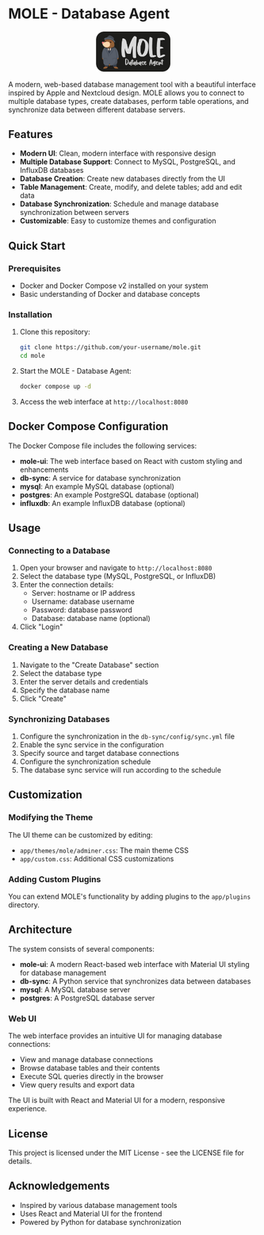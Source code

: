 # MOLE - Database Agent

<p align="center">
  <img src="app/react-ui/public/images/logo.png" alt="MOLE Logo" width="150">
</p>

A modern, web-based database management tool with a beautiful interface inspired by Apple and Nextcloud design. MOLE allows you to connect to multiple database types, create databases, perform table operations, and synchronize data between different database servers.

## Features

- **Modern UI**: Clean, modern interface with responsive design
- **Multiple Database Support**: Connect to MySQL, PostgreSQL, and InfluxDB databases
- **Database Creation**: Create new databases directly from the UI
- **Table Management**: Create, modify, and delete tables; add and edit data
- **Database Synchronization**: Schedule and manage database synchronization between servers
- **Customizable**: Easy to customize themes and configuration

## Quick Start

### Prerequisites

- Docker and Docker Compose v2 installed on your system
- Basic understanding of Docker and database concepts

### Installation

1. Clone this repository:
   ```bash
   git clone https://github.com/your-username/mole.git
   cd mole
   ```

2. Start the MOLE - Database Agent:
   ```bash
   docker compose up -d
   ```

3. Access the web interface at `http://localhost:8080`

## Docker Compose Configuration

The Docker Compose file includes the following services:

- **mole-ui**: The web interface based on React with custom styling and enhancements
- **db-sync**: A service for database synchronization
- **mysql**: An example MySQL database (optional)
- **postgres**: An example PostgreSQL database (optional)
- **influxdb**: An example InfluxDB database (optional)

## Usage

### Connecting to a Database

1. Open your browser and navigate to `http://localhost:8080`
2. Select the database type (MySQL, PostgreSQL, or InfluxDB)
3. Enter the connection details:
   - Server: hostname or IP address
   - Username: database username
   - Password: database password
   - Database: database name (optional)
4. Click "Login"

### Creating a New Database

1. Navigate to the "Create Database" section
2. Select the database type
3. Enter the server details and credentials
4. Specify the database name
5. Click "Create"

### Synchronizing Databases

1. Configure the synchronization in the `db-sync/config/sync.yml` file
2. Enable the sync service in the configuration
3. Specify source and target database connections
4. Configure the synchronization schedule
5. The database sync service will run according to the schedule

## Customization

### Modifying the Theme

The UI theme can be customized by editing:
- `app/themes/mole/adminer.css`: The main theme CSS
- `app/custom.css`: Additional CSS customizations

### Adding Custom Plugins

You can extend MOLE's functionality by adding plugins to the `app/plugins` directory.

## Architecture

The system consists of several components:

- **mole-ui**: A modern React-based web interface with Material UI styling for database management
- **db-sync**: A Python service that synchronizes data between databases
- **mysql**: A MySQL database server
- **postgres**: A PostgreSQL database server

### Web UI

The web interface provides an intuitive UI for managing database connections:

- View and manage database connections
- Browse database tables and their contents
- Execute SQL queries directly in the browser
- View query results and export data

The UI is built with React and Material UI for a modern, responsive experience.

## License

This project is licensed under the MIT License - see the LICENSE file for details.

## Acknowledgements

- Inspired by various database management tools
- Uses React and Material UI for the frontend
- Powered by Python for database synchronization 